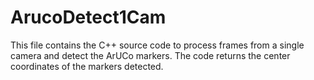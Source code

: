 # ArucoDetect1Cam
This file contains the C++ source code to process frames from a single camera and detect the ArUCo markers. The code returns the center coordinates of the markers detected.
